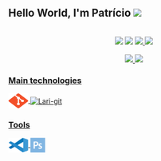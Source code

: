 ## Hello World, I'm Patrício <img src=https://raw.githubusercontent.com/TheDudeThatCode/TheDudeThatCode/master/Assets/Earth.gif width="30">

<br>
  <div  align="center"> 
  <a href="https://www.linkedin.com/in/lucenasoft/" target="_blank"><img src="https://img.shields.io/badge/-LinkedIn-%230077B5?style=for-the-badge&logo=linkedin&logoColor=white" target="_blank"></a>   
  <a href = "mailto:getugbr@gmail.com"><img src="https://img.shields.io/badge/-Gmail-%23333?style=for-the-badge&logo=gmail&logoColor=white" target="_blank"></a>
  <a href="https://www.instagram.com/glucena77/" target="_blank"><img src="https://img.shields.io/badge/-Instagram-%23E4405F?style=for-the-badge&logo=instagram&logoColor=white"</a>
    <a href="https://api.whatsapp.com/send?phone=5587988343936&text=Olá!" target="_blank"><img src="https://img.shields.io/badge/-Whatsapp-4CA143?style=for-the-badge&logo=whatsapp&logoColor=white"</a>
 
  
  
</div>
 <br>

 <div align="center" >
  <a href="https://github.com/lucenasoft">
  <img height="180em" src="https://github-readme-stats.vercel.app/api?username=lucenasoft&show_icons=true&theme=aura&include_all_commits=true&count_private=true"/>
  <img height="150em" width='' padding='100px' src="https://github-readme-stats.vercel.app/api/top-langs/?username=lucenasoft&layout=compact&langs_count=7&theme=aura"/>
</div>

<!-- TODO: Make technologies links takes you to repositories -->
 <h3>Main technologies</h3>
  <img align="center" alt="Lari-git" height="30" width="40" src="https://raw.githubusercontent.com/devicons/devicon/master/icons/git/git-plain.svg"/>
  <img align="center" alt="Lari-git" height="30" width="30" src="https://cdn.iconscout.com/icon/free/png-256/python-3521655-2945099.png"/>
  </div>
 
 <h3>Tools</h3>
  <div style="display: inline_block">
    <img align="center" alt="vscode" height="30" width="40" src="https://raw.githubusercontent.com/devicons/devicon/1119b9f84c0290e0f0b38982099a2bd027a48bf1/icons/vscode/vscode-original.svg"/>
    <img align="center" alt="photoshop" height="30" width="30" src="https://raw.githubusercontent.com/devicons/devicon/1119b9f84c0290e0f0b38982099a2bd027a48bf1/icons/photoshop/photoshop-plain.svg"/>
</div>
